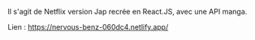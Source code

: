 Il s'agit de Netflix version Jap recrée en React.JS, avec une API manga.

Lien : https://nervous-benz-060dc4.netlify.app/
